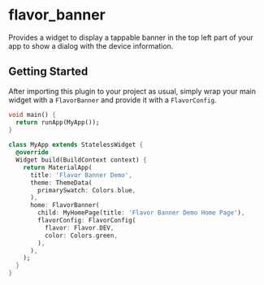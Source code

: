 # flavor_banner

Provides a widget to display a tappable banner in the top left part of 
your app to show a dialog with the device information.

## Getting Started

After importing this plugin to your project as usual, simply wrap your 
main widget with a `FlavorBanner` and provide it with a `FlavorConfig`.

```dart
void main() {
  return runApp(MyApp());
}
    
class MyApp extends StatelessWidget {
  @override
  Widget build(BuildContext context) {
    return MaterialApp(
      title: 'Flavor Banner Demo',
      theme: ThemeData(
        primarySwatch: Colors.blue,
      ),
      home: FlavorBanner(
        child: MyHomePage(title: 'Flavor Banner Demo Home Page'),
        flavorConfig: FlavorConfig(
          flavor: Flavor.DEV,
          color: Colors.green,
        ),
      ),
    );
  }
}    
```

